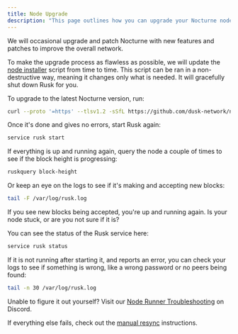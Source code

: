 ```yaml
---
title: Node Upgrade
description: "This page outlines how you can upgrade your Nocturne node setup"
---
```


We will occasional upgrade and patch Nocturne with new features and patches to improve the overall network.

To make the upgrade process as flawless as possible, we will update the [node installer](https://github.com/dusk-network/node-installer) script from time to time. This script can be ran in a non-destructive way, meaning it changes only what is needed. It will gracefully shut down Rusk for you.

To upgrade to the latest Nocturne version, run:
```sh
curl --proto '=https' --tlsv1.2 -sSfL https://github.com/dusk-network/node-installer/releases/download/v0.2.0/node-installer.sh | sudo sh
```

Once it's done and gives no errors, start Rusk again:
```sh
service rusk start
```

If everything is up and running again, query the node a couple of times to see if the block height is progressing:
```sh
ruskquery block-height
```

Or keep an eye on the logs to see if it's making and accepting new blocks:
```sh
tail -F /var/log/rusk.log
```

If you see new blocks being accepted, you're up and running again. Is your node stuck, or are you not sure if it is?

You can see the status of the Rusk service here:
```sh
service rusk status
```

If it is not running after starting it, and reports an error, you can check your logs to see if something is wrong, like a wrong password or no peers being found:
```sh
tail -n 30 /var/log/rusk.log
```

Unable to figure it out yourself? Visit our [Node Runner Troubleshooting](https://discord.com/channels/847466263064346624/1118582421055606805) on Discord.

If everything else fails, check out the [manual resync](/getting-started/node-setup/manual-resync) instructions.
